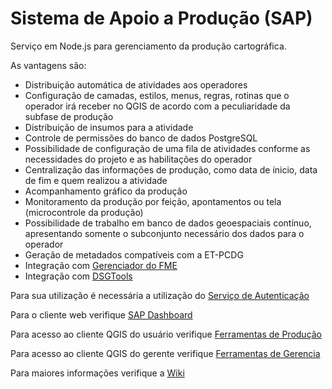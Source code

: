 ﻿# Sistema de Apoio a Produção (SAP)

Serviço em Node.js para gerenciamento da produção cartográfica.

As vantagens são:
* Distribuição automática de atividades aos operadores
* Configuração de camadas, estilos, menus, regras, rotinas que o operador irá receber no QGIS de acordo com a peculiaridade da subfase de produção
* Distribuição de insumos para a atividade
* Controle de permissões do banco de dados PostgreSQL
* Possibilidade de configuração de uma fila de atividades conforme as necessidades do projeto e as habilitações do operador
* Centralização das informações de produção, como data de ínicio, data de fim e quem realizou a atividade
* Acompanhamento gráfico da produção
* Monitoramento da produção por feição, apontamentos ou tela (microcontrole da produção)
* Possibilidade de trabalho em banco de dados geoespaciais contínuo, apresentando somente o subconjunto necessário dos dados para o operador
* Geração de metadados compatíveis com a ET-PCDG
* Integração com [Gerenciador do FME](https://github.com/1cgeo/gerenciador_fme)
* Integração com [DSGTools](https://github.com/dsgoficial/DsgTools)

Para sua utilização é necessária a utilização do [Serviço de Autenticação](https://github.com/1cgeo/auth_server)

Para o cliente web verifique [SAP Dashboard](https://github.com/1cgeo/sap_dashboard)

Para acesso ao cliente QGIS do usuário verifique [Ferramentas de Produção](https://github.com/1cgeo/Ferramentas_Producao)

Para acesso ao cliente QGIS do gerente verifique [Ferramentas de Gerencia](https://github.com/1cgeo/Ferramentas_Gerencia)

Para maiores informações verifique a [Wiki](https://github.com/1cgeo/sap/wiki)
